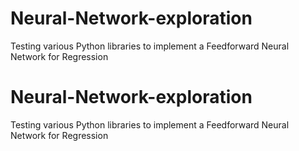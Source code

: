 # Neural-Network-exploration
Testing various Python libraries to implement a Feedforward Neural Network for Regression
# Neural-Network-exploration
Testing various Python libraries to implement a Feedforward Neural Network for Regression

